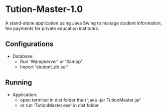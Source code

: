 # Tution-Master-1.0
A stand-alone application using Java Swing to manage student information, fee payments for private education institutes.

## Configurations
  - Database:
    - Run 'Wampserver' or 'Xampp'
    - Import 'student_db.sql' 

## Running
  - Application:
    - open terminal in dist folder then 'java -jar TutionMaster.jar'
    - or run 'TutionMaster.exe' in dist folder

